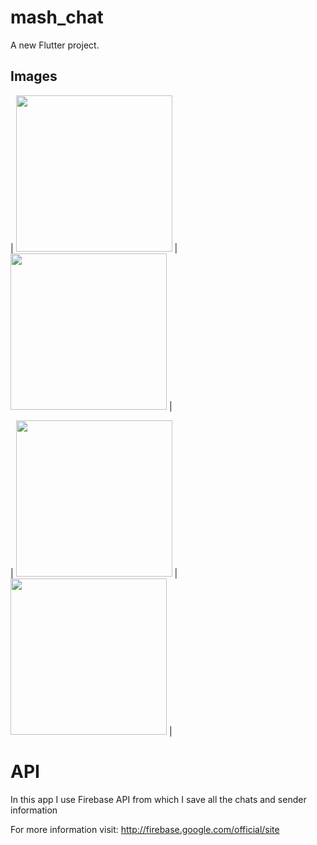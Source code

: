# mash_chat

A new Flutter project.

## Images

| <img src="https://user-images.githubusercontent.com/65097437/87360548-f901c900-c52f-11ea-95cd-e584ce1176cc.jpg" width="250"> | <img src="https://user-images.githubusercontent.com/65097437/87360541-f7380580-c52f-11ea-9a38-f2527382238e.jpg" width="250"> |

| <img src="https://user-images.githubusercontent.com/65097437/87360546-f8693280-c52f-11ea-9544-f065db81be3d.jpg" width="250"> | <img src="https://user-images.githubusercontent.com/65097437/87360543-f8693280-c52f-11ea-93e5-4a10b1a83b0e.jpg" width="250"> |

# API

In this app I use Firebase API from which I save all the chats and sender information

For more information visit: 
http://firebase.google.com/official/site
